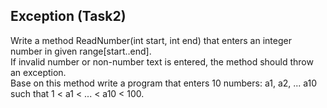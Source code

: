 ## Exception (Task2)
Write a method ReadNumber(int start, int end) that enters an integer number in given range[start..end].  
If invalid number or non-number text is entered, the method should throw an exception.  
Base on this method write a program that enters 10 numbers: a1, a2, ... a10 such that 1 &lt; a1 &lt; ... &lt; a10 &lt; 100.
